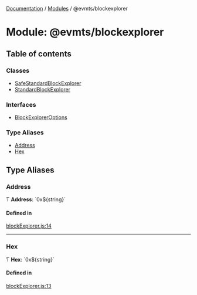 [Documentation](../README.md) / [Modules](../modules.md) / @evmts/blockexplorer

# Module: @evmts/blockexplorer

## Table of contents

### Classes

- [SafeStandardBlockExplorer](../classes/evmts_blockexplorer.SafeStandardBlockExplorer.md)
- [StandardBlockExplorer](../classes/evmts_blockexplorer.StandardBlockExplorer.md)

### Interfaces

- [BlockExplorerOptions](../interfaces/evmts_blockexplorer.BlockExplorerOptions.md)

### Type Aliases

- [Address](evmts_blockexplorer.md#address)
- [Hex](evmts_blockexplorer.md#hex)

## Type Aliases

### Address

Ƭ **Address**: \`0x$\{string}\`

#### Defined in

[blockExplorer.js:14](https://github.com/evmts/evmts-monorepo/blob/main/packages/blockexplorer/src/blockExplorer.js#L14)

___

### Hex

Ƭ **Hex**: \`0x$\{string}\`

#### Defined in

[blockExplorer.js:13](https://github.com/evmts/evmts-monorepo/blob/main/packages/blockexplorer/src/blockExplorer.js#L13)
